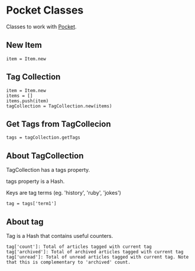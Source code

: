 # Pocket Classes

Classes to work with [Pocket](http://getpocket.com).

## New Item

    item = Item.new

## Tag Collection

    item = Item.new
    items = []
    items.push(item)
    tagCollection = TagCollection.new(items)

## Get Tags from TagCollecion

    tags = tagCollection.getTags

## About TagCollection

  TagCollection has a tags property.
  
  tags property is a Hash.

  Keys are tag terms (eg. 'history', 'ruby', 'jokes')

    tag = tags['term1']

## About tag

  Tag is a Hash that contains useful counters.

    tag['count']: Total of articles tagged with current tag
    tag['archived']: Total of archived articles tagged with current tag
    tag['unread']: Total of unread articles tagged with current tag. Note that this is complementary to 'archived' count.
